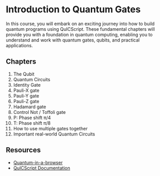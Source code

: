# Introduction to Quantum Gates
In this course, you will embark on an exciting journey into how to build quantum programs using QuICScript. These fundamental chapters will provide you with a foundation in quantum computing, enabling you to understand and work with quantum gates, qubits, and practical applications.

## Chapters
1. The Qubit
2. Quantum Circuits
3. Identity Gate
4. Pauli-X gate
5. Pauli-Y gate
6. Pauli-Z gate
7. Hadamard gate
8. Control Not / Toffoli gate
9. P: Phase shift π/4
10. T: Phase shift π/8
11. How to use multiple gates together
12. Important real-world Quantum Circuits
 
## Resources

 - [Quantum-in-a-browser](https://pqcee.github.io/QuICScript/)
 - [QuICScript Documentation](https://pqcee.github.io/QuICScript-manual/)




